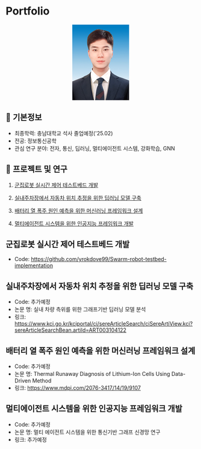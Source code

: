 # Portfolio

<p align="center">
    <img align="center" src="./img/mypicture.png">
</p>

## 📃 기본정보

- 최종학력: 충남대학교 석사 졸업예정('25.02)
- 전공: 정보통신공학
- 관심 연구 분야: 전자, 통신, 딥러닝, 멀티에이전트 시스템, 강화학습, GNN

## 📗 프로젝트 및 연구

1. [군집로봇 실시간 제어 테스트베드 개발](#군집로봇-실시간-제어-테스트베드-개발)

1. [실내주차장에서 자동차 위치 추정을 위한 딥러닝 모델 구축](#실내주차장에서-자동차-위치-추정을-위한-딥러닝-모델-구축)

1. [배터리 열 폭주 원인 예측을 위한 머신러닝 프레임워크 설계](#배터리-열-폭주-원인-예측을-위한-머신러닝-프레임워크-설계)

1. [멀티에이전트 시스템을 위한 인공지능 프레임워크 개발](#멀티에이전트-시스템을-위한-인공지능--프레임워크-개발)

## **군집로봇 실시간 제어 테스트베드 개발**
- Code: https://github.com/yrokdove99/Swarm-robot-testbed-implementation


## **실내주차장에서 자동차 위치 추정을 위한 딥러닝 모델 구축**
- Code: 추가예정
- 논문 명: 실내 차량 측위를 위한 그래프기반 딥러닝 모델 분석
- 링크: https://www.kci.go.kr/kciportal/ci/sereArticleSearch/ciSereArtiView.kci?sereArticleSearchBean.artiId=ART003104122



## **배터리 열 폭주 원인 예측을 위한 머신러닝 프레임워크 설계**
- Code: 추가예정
- 논문 명: Thermal Runaway Diagnosis of Lithium-Ion Cells Using Data-Driven Method
- 링크: https://www.mdpi.com/2076-3417/14/19/9107


## **멀티에이전트 시스템을 위한 인공지능 프레임워크 개발**
- Code: 추가예정
- 논문 명: 멀티 에이전트 시스템을 위한 통신기반 그래프 신경망 연구
- 링크: 추가예정




